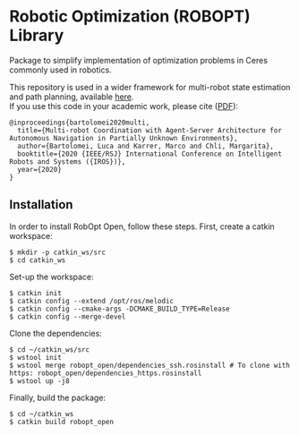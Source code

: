# Robotic Optimization (ROBOPT) Library #
Package to simplify implementation of optimization problems in Ceres commonly used in robotics.  

This repository is used in a wider framework for multi-robot state estimation and path planning, available [here](https://github.com/VIS4ROB-lab/multi_robot_coordination).  
If you use this code in your academic work, please cite ([PDF](https://www.research-collection.ethz.ch/handle/20.500.11850/441280)):

    @inproceedings{bartolomei2020multi,
      title={Multi-robot Coordination with Agent-Server Architecture for Autonomous Navigation in Partially Unknown Environments},
      author={Bartolomei, Luca and Karrer, Marco and Chli, Margarita},
      booktitle={2020 {IEEE/RSJ} International Conference on Intelligent Robots and Systems ({IROS})},
      year={2020}
    }

## Installation  
In order to install RobOpt Open, follow these steps. First, create a catkin workspace:
```
$ mkdir -p catkin_ws/src
$ cd catkin_ws
```
Set-up the workspace:
```
$ catkin init
$ catkin config --extend /opt/ros/melodic
$ catkin config --cmake-args -DCMAKE_BUILD_TYPE=Release
$ catkin config --merge-devel
```

Clone the dependencies:
```
$ cd ~/catkin_ws/src
$ wstool init
$ wstool merge robopt_open/dependencies_ssh.rosinstall # To clone with https: robopt_open/dependencies_https.rosinstall
$ wstool up -j8
```  

Finally, build the package:
```
$ cd ~/catkin_ws
$ catkin build robopt_open
```  
